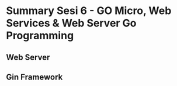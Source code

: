 # Summary Sesi 6 - GO Micro, Web Services & Web Server Go Programming

## Web Server

## Gin Framework
